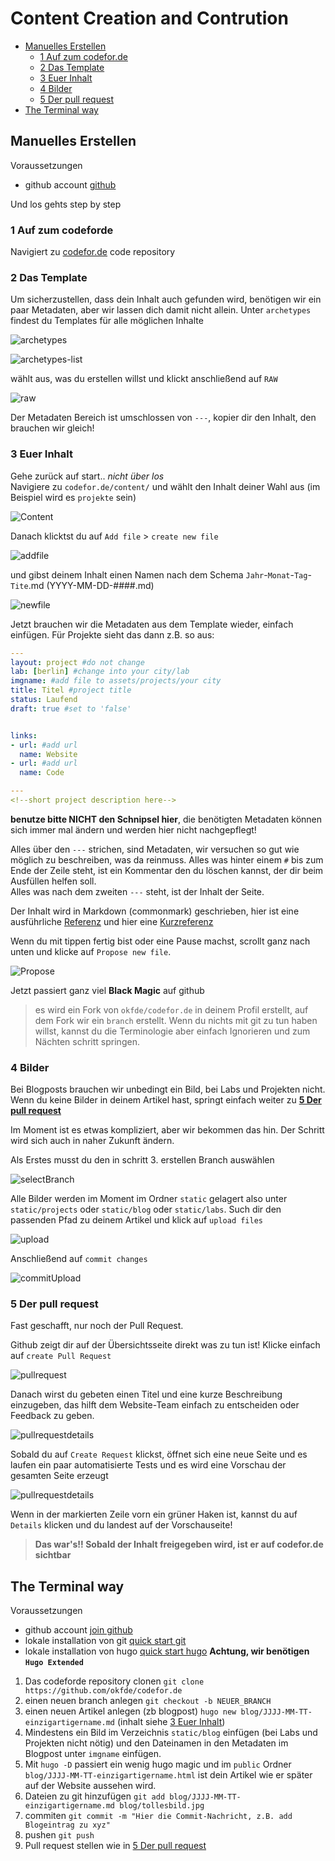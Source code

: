 # Content Creation and Contrution

- [Manuelles Erstellen](#manuelles-erstellen)
  - [1 Auf zum codefor.de](#1-auf-zum-codeforde)
  - [2 Das Template](#2-das-template)
  - [3 Euer Inhalt](#3-euer-inhalt)
  - [4 Bilder](#4-bilder)
  - [5 Der pull request](#5-der-pull-request)  
- [The Terminal way](#the-terminal-way)

## Manuelles Erstellen

Voraussetzungen

- github account [github](https://github.com/join)

Und los gehts step by step

### 1 Auf zum codeforde

Navigiert zu [codefor.de](https://github.com/okfde/codefor.de) code repository

### 2 Das Template

Um sicherzustellen, dass dein Inhalt auch gefunden wird, benötigen wir ein paar Metadaten, aber wir lassen dich damit nicht allein. Unter `archetypes` findest du Templates für alle möglichen Inhalte  

![archetypes](cc/archetypes.png)  
  
![archetypes-list](cc/archetypes-list.png)  
  
wählt aus, was du erstellen willst und klickt anschließend auf `RAW`  
  
![raw](cc/raw.png)  
  
Der Metadaten Bereich ist umschlossen von `---`, kopier dir den Inhalt, den brauchen wir gleich!

### 3 Euer Inhalt

Gehe zurück auf start.. *nicht über los*  
Navigiere zu `codefor.de/content/` und wählt den Inhalt deiner Wahl aus (im Beispiel wird es `projekte` sein)  
  
![Content](cc/content.png)

Danach klicktst du auf `Add file` > `create new file`  
  
![addfile](cc/addfile.png)

und gibst deinem Inhalt einen Namen nach dem Schema `Jahr`-`Monat`-`Tag`-`Tite`.md (YYYY-MM-DD-####.md)  
  
![newfile](cc/newfile.png)

Jetzt brauchen wir die Metadaten aus dem Template wieder, einfach einfügen.
Für Projekte sieht das dann z.B. so aus:

``` yaml
---
layout: project #do not change
lab: [berlin] #change into your city/lab
imgname: #add file to assets/projects/your city
title: Titel #project title
status: Laufend
draft: true #set to 'false'


links:
- url: #add url
  name: Website
- url: #add url
  name: Code

---
<!--short project description here-->
```

**benutze bitte NICHT den Schnipsel hier**, die benötigten Metadaten können sich immer mal ändern und werden hier nicht nachgepflegt!

Alles über den `---` strichen, sind Metadaten, wir versuchen so gut wie möglich zu beschreiben, was da reinmuss.
Alles was hinter einem `#` bis zum Ende der Zeile steht, ist ein Kommentar den du löschen kannst, der dir beim Ausfüllen helfen soll.  
Alles was nach dem zweiten `---` steht, ist der Inhalt der Seite.

Der Inhalt wird in Markdown (commonmark) geschrieben, hier ist eine ausführliche [Referenz](https://spec.commonmark.org/0.29/) und hier eine [Kurzreferenz](https://commonmark.org/help/)

Wenn du mit tippen fertig bist oder eine Pause machst, scrollt ganz nach unten und klicke auf `Propose new file`.  
  
![Propose](cc/Propose.png)  
  
Jetzt passiert ganz viel **Black Magic** auf github
> es wird ein Fork von `okfde/codefor.de` in deinem Profil erstellt, auf dem Fork wir ein `branch` erstellt. Wenn du nichts mit git zu tun haben willst, kannst du die Terminologie aber einfach Ignorieren und zum Nächten schritt springen.

### 4 Bilder

Bei Blogposts brauchen wir unbedingt ein Bild, bei Labs und Projekten nicht.
Wenn du keine Bilder in deinem Artikel hast, springt einfach weiter zu **[5 Der pull request](#5-der-pull-request)**

Im Moment ist es etwas kompliziert, aber wir bekommen das hin. Der Schritt wird sich auch in naher Zukunft ändern.  

Als Erstes musst du den in schritt 3. erstellen Branch auswählen  
  
![selectBranch](cc/selectBranch.png)

Alle Bilder werden im Moment im Ordner `static` gelagert also unter `static/projects` oder `static/blog` oder `static/labs`. Such dir den passenden Pfad zu deinem Artikel und klick auf `upload files`  
  
![upload](cc/upload.png)

Anschließend auf `commit changes`  
  
![commitUpload](cc/commitUpload.png)

### 5 Der pull request

Fast geschafft, nur noch der Pull Request.  

Github zeigt dir auf der Übersichtsseite direkt was zu tun ist! Klicke einfach auf `create Pull Request`  
  
![pullrequest](cc/pr.png)

Danach wirst du gebeten einen Titel und eine kurze Beschreibung einzugeben, das hilft dem Website-Team einfach zu entscheiden oder Feedback zu geben.  
  
![pullrequestdetails](cc/pr2.png)

Sobald du auf `Create Request` klickst, öffnet sich eine neue Seite und es laufen ein paar automatisierte Tests und es wird eine Vorschau der gesamten Seite erzeugt

![pullrequestdetails](cc/details.png)

Wenn in der markierten Zeile vorn ein grüner Haken ist, kannst du auf `Details` klicken und du landest auf der Vorschauseite!

> **Das war's!! Sobald der Inhalt freigegeben wird, ist er auf codefor.de sichtbar**

## The Terminal way

Voraussetzungen

- github account [join github](https://git-scm.com/book/de/v2/GitHub-Einrichten-und-Konfigurieren-eines-Kontos)
- lokale installation von git [quick start git](https://git-scm.com/book/en/v2/Getting-Started-Installing-Git)
- lokale installation von hugo [quick start hugo](https://gohugo.io/getting-started/installing/) **Achtung, wir benötigen `Hugo Extended`**

1. Das codeforde repository clonen `git clone https://github.com/okfde/codefor.de`
2. einen neuen branch anlegen `git checkout -b NEUER_BRANCH`
3. einen neuen Artikel anlegen (zb blogpost) `hugo new blog/JJJJ-MM-TT-einzigartigername.md` (inhalt siehe [3 Euer Inhalt](#3-euer-inhalt))
4. Mindestens ein Bild im Verzeichnis `static/blog` einfügen (bei Labs und Projekten nicht nötig) und den Dateinamen in den Metadaten im Blogpost unter `imgname` einfügen.
5. Mit `hugo -D` passiert ein wenig hugo magic und im `public` Ordner `blog/JJJJ-MM-TT-einzigartigername.html` ist dein Artikel wie er später auf der Website aussehen wird.
6. Dateien zu git hinzufügen `git add blog/JJJJ-MM-TT-einzigartigername.md blog/tollesbild.jpg`
7. commiten `git commit -m "Hier die Commit-Nachricht, z.B. add Blogeintrag zu xyz"`
8. pushen `git push`
9. Pull request stellen wie in [5 Der pull request](#5-der-pull-request)
